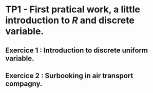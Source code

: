 # TP1 - First pratical work, a little introduction to *R* and discrete variable.

## Exercice 1 : Introduction to discrete uniform variable.

## Exercice 2 : Surbooking in air transport compagny.
